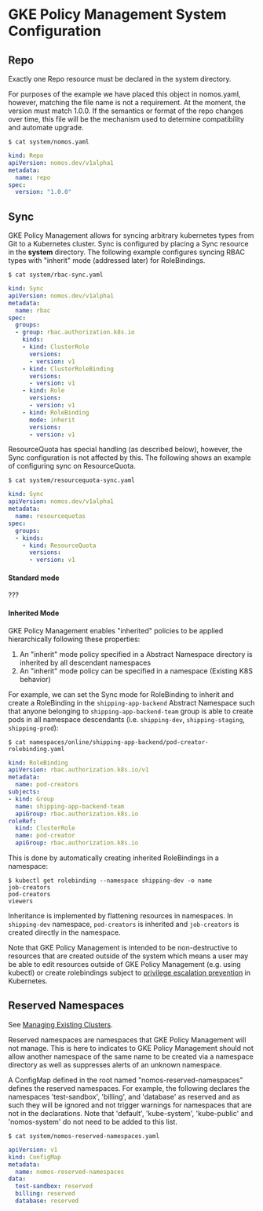 # GKE Policy Management System Configuration

## Repo

Exactly one Repo resource must be declared in the system directory.

For purposes of the example we have placed this object in nomos.yaml, however,
matching the file name is not a requirement. At the moment, the version must
match 1.0.0. If the semantics or format of the repo changes over time, this file
will be the mechanism used to determine compatibility and automate upgrade.

```console
$ cat system/nomos.yaml
```

```yaml
kind: Repo
apiVersion: nomos.dev/v1alpha1
metadata:
  name: repo
spec:
  version: "1.0.0"
```

## Sync

GKE Policy Management allows for syncing arbitrary kubernetes types from Git to
a Kubernetes cluster. Sync is configured by placing a Sync resource in the
**system** directory. The following example configures syncing RBAC types with
"inherit" mode (addressed later) for RoleBindings.

```console
$ cat system/rbac-sync.yaml
```

```yaml
kind: Sync
apiVersion: nomos.dev/v1alpha1
metadata:
  name: rbac
spec:
  groups:
  - group: rbac.authorization.k8s.io
    kinds:
    - kind: ClusterRole
      versions:
      - version: v1
    - kind: ClusterRoleBinding
      versions:
      - version: v1
    - kind: Role
      versions:
      - version: v1
    - kind: RoleBinding
      mode: inherit
      versions:
      - version: v1
```

ResourceQuota has special handling (as described below), however, the Sync
configuration is not affected by this. The following shows an example of
configuring sync on ResourceQuota.

```console
$ cat system/resourcequota-sync.yaml
```

```yaml
kind: Sync
apiVersion: nomos.dev/v1alpha1
metadata:
  name: resourcequotas
spec:
  groups:
  - kinds:
    - kind: ResourceQuota
      versions:
      - version: v1
```

#### Standard mode

???

#### Inherited Mode

GKE Policy Management enables "inherited" policies to be applied hierarchically
following these properties:

1.  An "inherit" mode policy specified in a Abstract Namespace directory is
    inherited by all descendant namespaces
1.  An "inherit" mode policy can be specified in a namespace (Existing K8S
    behavior)

For example, we can set the Sync mode for RoleBinding to inherit and create a
RoleBinding in the `shipping-app-backend` Abstract Namespace such that anyone
belonging to `shipping-app-backend-team` group is able to create pods in all
namespace descendants (i.e. `shipping-dev`, `shipping-staging`,
`shipping-prod`):

```console
$ cat namespaces/online/shipping-app-backend/pod-creator-rolebinding.yaml
```

```yaml
kind: RoleBinding
apiVersion: rbac.authorization.k8s.io/v1
metadata:
  name: pod-creators
subjects:
- kind: Group
  name: shipping-app-backend-team
  apiGroup: rbac.authorization.k8s.io
roleRef:
  kind: ClusterRole
  name: pod-creator
  apiGroup: rbac.authorization.k8s.io
```

This is done by automatically creating inherited RoleBindings in a namespace:

```console
$ kubectl get rolebinding --namespace shipping-dev -o name
job-creators
pod-creators
viewers
```

Inheritance is implemented by flattening resources in namespaces. In
`shipping-dev` namespace, `pod-creators` is inherited and `job-creators` is
created directly in the namespace.

Note that GKE Policy Management is intended to be non-destructive to resources
that are created outside of the system which means a user may be able to edit
resources outside of GKE Policy Management (e.g. using kubectl) or create
rolebindings subject to
[privilege escalation prevention](https://kubernetes.io/docs/admin/authorization/rbac/#privilege-escalation-prevention-and-bootstrapping)
in Kubernetes.

## Reserved Namespaces

See [Managing Existing Clusters](git_namespaces.md).

Reserved namespaces are namespaces that GKE Policy Management will not manage.
This is here to indicates to GKE Policy Management should not allow another
namespace of the same name to be created via a namespace directory as well as
suppresses alerts of an unknown namespace.

A ConfigMap defined in the root named "nomos-reserved-namespaces" defines the
reserved namespaces. For example, the following declares the namespaces
'test-sandbox', 'billing', and 'database' as reserved and as such they will be
ignored and not trigger warnings for namespaces that are not in the
declarations. Note that 'default', 'kube-system', 'kube-public' and
'nomos-system' do not need to be added to this list.

```console
$ cat system/nomos-reserved-namespaces.yaml
```

```yaml
apiVersion: v1
kind: ConfigMap
metadata:
  name: nomos-reserved-namespaces
data:
  test-sandbox: reserved
  billing: reserved
  database: reserved
```
